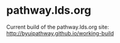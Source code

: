 pathway.lds.org
===============

Current build of the pathway.lds.org site:
http://byuipathway.github.io/working-build
